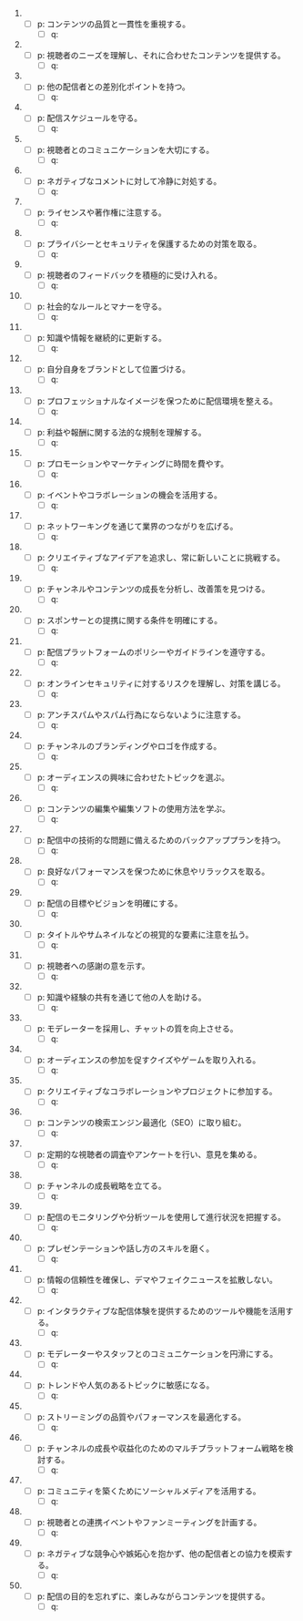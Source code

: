 1. - [ ] p: コンテンツの品質と一貫性を重視する。
        - [ ] q: 
1. - [ ] p: 視聴者のニーズを理解し、それに合わせたコンテンツを提供する。
        - [ ] q: 
1. - [ ] p: 他の配信者との差別化ポイントを持つ。
        - [ ] q: 
1. - [ ] p: 配信スケジュールを守る。
        - [ ] q: 
1. - [ ] p: 視聴者とのコミュニケーションを大切にする。
        - [ ] q: 
1. - [ ] p: ネガティブなコメントに対して冷静に対処する。
        - [ ] q: 
1. - [ ] p: ライセンスや著作権に注意する。
        - [ ] q: 
1. - [ ] p: プライバシーとセキュリティを保護するための対策を取る。
        - [ ] q: 
1. - [ ] p: 視聴者のフィードバックを積極的に受け入れる。
        - [ ] q: 
1. - [ ] p: 社会的なルールとマナーを守る。
        - [ ] q: 
1. - [ ] p: 知識や情報を継続的に更新する。
        - [ ] q: 
1. - [ ] p: 自分自身をブランドとして位置づける。
        - [ ] q: 
1. - [ ] p: プロフェッショナルなイメージを保つために配信環境を整える。
        - [ ] q: 
1. - [ ] p: 利益や報酬に関する法的な規制を理解する。
        - [ ] q: 
1. - [ ] p: プロモーションやマーケティングに時間を費やす。
        - [ ] q: 
1. - [ ] p: イベントやコラボレーションの機会を活用する。
        - [ ] q: 
1. - [ ] p: ネットワーキングを通じて業界のつながりを広げる。
        - [ ] q: 
1. - [ ] p: クリエイティブなアイデアを追求し、常に新しいことに挑戦する。
        - [ ] q: 
1. - [ ] p: チャンネルやコンテンツの成長を分析し、改善策を見つける。
        - [ ] q: 
1. - [ ] p: スポンサーとの提携に関する条件を明確にする。
        - [ ] q: 
1. - [ ] p: 配信プラットフォームのポリシーやガイドラインを遵守する。
        - [ ] q: 
1. - [ ] p: オンラインセキュリティに対するリスクを理解し、対策を講じる。
        - [ ] q: 
1. - [ ] p: アンチスパムやスパム行為にならないように注意する。
        - [ ] q: 
1. - [ ] p: チャンネルのブランディングやロゴを作成する。
        - [ ] q: 
1. - [ ] p: オーディエンスの興味に合わせたトピックを選ぶ。
        - [ ] q: 
1. - [ ] p: コンテンツの編集や編集ソフトの使用方法を学ぶ。
        - [ ] q: 
1. - [ ] p: 配信中の技術的な問題に備えるためのバックアッププランを持つ。
        - [ ] q: 
1. - [ ] p: 良好なパフォーマンスを保つために休息やリラックスを取る。
        - [ ] q: 
1. - [ ] p: 配信の目標やビジョンを明確にする。
        - [ ] q: 
1. - [ ] p: タイトルやサムネイルなどの視覚的な要素に注意を払う。
        - [ ] q: 
1. - [ ] p: 視聴者への感謝の意を示す。
        - [ ] q: 
1. - [ ] p: 知識や経験の共有を通じて他の人を助ける。
        - [ ] q: 
1. - [ ] p: モデレーターを採用し、チャットの質を向上させる。
        - [ ] q: 
1. - [ ] p: オーディエンスの参加を促すクイズやゲームを取り入れる。
        - [ ] q: 
1. - [ ] p: クリエイティブなコラボレーションやプロジェクトに参加する。
        - [ ] q: 
1. - [ ] p: コンテンツの検索エンジン最適化（SEO）に取り組む。
        - [ ] q: 
1. - [ ] p: 定期的な視聴者の調査やアンケートを行い、意見を集める。
        - [ ] q: 
1. - [ ] p: チャンネルの成長戦略を立てる。
        - [ ] q: 
1. - [ ] p: 配信のモニタリングや分析ツールを使用して進行状況を把握する。
        - [ ] q: 
1. - [ ] p: プレゼンテーションや話し方のスキルを磨く。
        - [ ] q: 
1. - [ ] p: 情報の信頼性を確保し、デマやフェイクニュースを拡散しない。
        - [ ] q: 
1. - [ ] p: インタラクティブな配信体験を提供するためのツールや機能を活用する。
        - [ ] q: 
1. - [ ] p: モデレーターやスタッフとのコミュニケーションを円滑にする。
        - [ ] q: 
1. - [ ] p: トレンドや人気のあるトピックに敏感になる。
        - [ ] q: 
1. - [ ] p: ストリーミングの品質やパフォーマンスを最適化する。
        - [ ] q: 
1. - [ ] p: チャンネルの成長や収益化のためのマルチプラットフォーム戦略を検討する。
        - [ ] q: 
1. - [ ] p: コミュニティを築くためにソーシャルメディアを活用する。
        - [ ] q: 
1. - [ ] p: 視聴者との連携イベントやファンミーティングを計画する。
        - [ ] q: 
1. - [ ] p: ネガティブな競争心や嫉妬心を抱かず、他の配信者との協力を模索する。
        - [ ] q: 
1. - [ ] p: 配信の目的を忘れずに、楽しみながらコンテンツを提供する。
        - [ ] q:  
